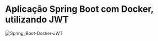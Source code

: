 # Aplicação Spring Boot com Docker, utilizando JWT

![Spring_Boot-Docker-JWT](https://user-images.githubusercontent.com/83794216/222299580-580c1ace-687d-4498-81c1-84e032e09714.png)

